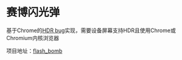 # 赛博闪光弹

基于Chrome的[HDR bug](https://blog.asanatsa.cc/post/342/)实现，需要设备屏幕支持HDR且使用Chrome或Chromium内核浏览器

项目地址：[flash_bomb](https://asanatsa.cc/demo/flash_bomb)
